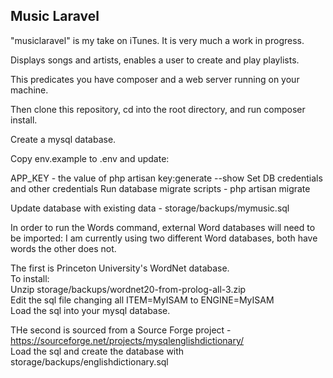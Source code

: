 ## Music Laravel

"musiclaravel"  is my take on iTunes.  It is very much a work in progress.

Displays songs and artists, enables a user to create and play playlists.

This predicates you have composer and a web server running on your machine.

Then clone this repository, cd into the root directory, and run composer install.

Create a mysql database.

Copy env.example to .env and update:

APP_KEY - the value of php artisan key:generate --show
Set DB credentials and other credentials
Run database migrate scripts - php artisan migrate

Update database with existing data - storage/backups/mymusic.sql

In order to run the Words command, external Word databases will need to be imported:
I am currently using two different Word databases, both have words the other does not.

The first is Princeton University's WordNet database.  
To install:  
Unzip storage/backups/wordnet20-from-prolog-all-3.zip  
Edit the sql file changing all ITEM=MyISAM to ENGINE=MyISAM  
Load the sql into your mysql database.  

THe second is sourced from a Source Forge project - https://sourceforge.net/projects/mysqlenglishdictionary/  
Load the sql and create the database with storage/backups/englishdictionary.sql
